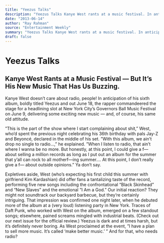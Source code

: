 ```yaml
---
title: "Yeezus Talks"
description: "Yeezus Talks Kanye West rants at a music festival. In anticipation of his sixth album, the rapper commandeered the stage for a headlining slot at New York City’s Governors Ball Music Festival on June ..."
date: "2013-06-14"
author: "Ray Rahman"
source: "Entertainment Weekly"
summary: "Yeezus Talks Kanye West rants at a music festival. In anticipation of his sixth album, the rapper commandeered the stage for a headlining slot at New York City’s Governors Ball Music Festival on June 9. he delivered some exciting new music — and, of course, his same old attitude."
draft: false
---
```


# Yeezus Talks

## Kanye West Rants at a Music Festival — But It’s His New Music That Has Us Buzzing.

Kanye West doesn’t care about radio, people! In anticipation of his sixth album, boldly titled Yeezus and out June 18, the rapper commandeered the stage for a headlining slot at New York City’s Governors Ball Music Festival on June 9, delivering some exciting new music — and, of course, his same old attitude.

”This is the part of the show where I start complaining about shit,” West, who’d spent the previous night celebrating his 36th birthday with pals Jay-Z and Beyoncé, declared in the middle of his set. ”With this album, we ain’t drop no single to radio…,” he explained. ”When I listen to radio, that ain’t where I wanna be no more. But honestly, at this point, I could give a f— about selling a million records as long as I put out an album for the summer that y’all can rock to all motherf—ing summer…. At this point, I don’t really give a f— about outside opinions.” Ya don’t say.

Expletives aside, West (who’s expecting his first child this summer with girlfriend Kim Kardashian) did offer fans a tantalizing taste of the record, performing five new songs including the confrontational “Black Skinhead” and “New Slaves” and the emotional ”I Am a God.” Our initial reaction? They might not soundtrack our backyard barbecue, but they’re certainly intriguing. That impression was confirmed one night later, when he debuted more of the album at a (very loud) listening party in New York. Traces of Daft Punk, who worked with West on the album, emerged on a few standout songs; elsewhere, pained screams mingled with industrial beats. (Check out our next issue for the official review.) Yeezus is dark and at times harsh, but it’s definitely never boring. As West proclaimed at the event, ”I have a plan to sell more music. It’s called ‘make better music.’ ” And for that, who needs radio?
